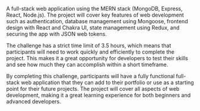 A full-stack web application using the MERN stack (MongoDB, Express, React, Node.js). The project will cover key features of web development such as authentication, database management using Mongoose, frontend design with React and Chakra UI, state management using Redux, and securing the app with JSON web tokens.

The challenge has a strict time limit of 3.5 hours, which means that participants will need to work quickly and efficiently to complete the project. This makes it a great opportunity for developers to test their skills and see how much they can accomplish within a short timeframe.

By completing this challenge, participants will have a fully functional full-stack web application that they can add to their portfolio or use as a starting point for their future projects. The project will cover all aspects of web development, making it a great learning experience for both beginners and advanced developers.
